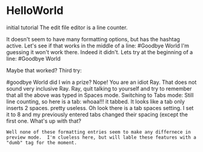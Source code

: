 # HelloWorld
initial tutorial 
The edit file editor is a line counter.

It doesn't seem to have many formatting options, but has the hashtag active.  Let's see if that works in the middle of a line: #Goodbye World
I'm guessing it won't work there.  Indeed it didn't.  Lets try at the beginning of a line:
#Goodbye World

Maybe that worked?  Third try:

#goodbye World
did I win a prize?  Nope!  You are an idiot Ray.  That does not sound very inclusive Ray. Ray, quit talking to yourself and try to remember that all the above was typed in Spaces mode.  Switching to Tabs mode: 
Still line counting, so here is a tab:	whoaa!!! it tabbed.		It looks like a tab only inserts 2 spaces.
	pretty useless. Oh look there is a tab spaces setting.  I set it to 8 and my previously entered tabs changed their spacing (except the first one.  What's up with that?
	
	Well none of these formatting entries seem to make any differnece in preview mode.  I'm clueless here, but will lable these features with a "dumb" tag for the moment.
	
